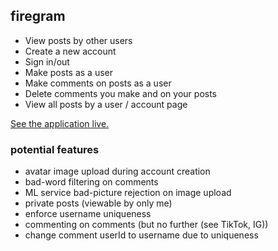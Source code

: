 ## firegram

- View posts by other users
- Create a new account
- Sign in/out
- Make posts as a user
- Make comments on posts as a user
- Delete comments you make and on your posts
- View all posts by a user / account page

[See the application live.](https://firegram-62656.web.app/)

### potential features

- avatar image upload during account creation
- bad-word filtering on comments
- ML service bad-picture rejection on image upload
- private posts (viewable by only me)
- enforce username uniqueness
- commenting on comments (but no further (see TikTok, IG))
- change comment userId to username due to uniqueness

